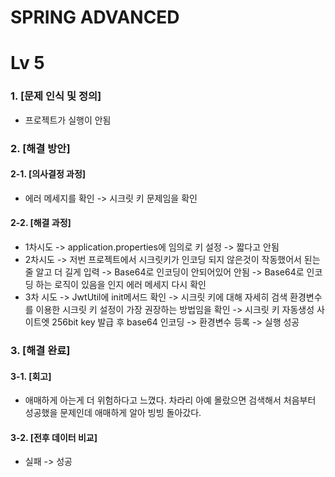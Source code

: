 # SPRING ADVANCED

# Lv 5
### 1. [문제 인식 및 정의]
* 프로젝트가 실행이 안됨

### 2. [해결 방안]
#### 2-1. [의사결정 과정]
* 에러 메세지를 확인 -> 시크릿 키 문제임을 확인
#### 2-2. [해결 과정]
* 1차시도 -> application.properties에 임의로 키 설정 -> 짧다고 안됨
* 2차시도 -> 저번 프로젝트에서 시크릿키가 인코딩 되지 않은것이 작동했어서 된는줄 알고 더 길게 입력
-> Base64로 인코딩이 안되어있어 안됨 -> Base64로 인코딩 하는 로직이 있음을 인지 에러 메세지 다시 확인
* 3차 시도 -> JwtUtil에 init메서드 확인 -> 시크릿 키에 대해 자세히 검색 환경변수를 이용한 시크릿 키 설정이 가장 권장하는 방법임을 확인 
-> 시크릿 키 자동생성 사이트엣 256bit key 발급 후 base64 인코딩 -> 환경변수 등록 -> 실행 성공
### 3. [해결 완료]
#### 3-1. [회고]
* 애매하게 아는게 더 위험하다고 느꼈다. 차라리 아예 몰랐으면 검색해서 처음부터 성공했을 문제인데 애매하게 알아 빙빙 돌아갔다.
####  3-2. [전후 데이터 비교]
* 실패 -> 성공
